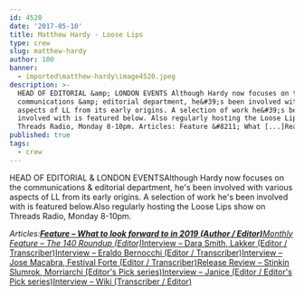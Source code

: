 ```yaml
---
id: 4520
date: '2017-05-10'
title: Matthew Hardy - Loose Lips
type: crew
slug: matthew-hardy
author: 100
banner:
  - imported\matthew-hardy\image4520.jpeg
description: >-
  HEAD OF EDITORIAL &amp; LONDON EVENTS Although Hardy now focuses on the
  communications &amp; editorial department, he&#39;s been involved with various
  aspects of LL from its early origins. A selection of work he&#39;s been
  involved with is featured below. Also regularly hosting the Loose Lips show on
  Threads Radio, Monday 8-10pm. Articles: Feature &#8211; What [...]Read More...
published: true
tags:
  - crew
---
```

HEAD OF EDITORIAL & LONDON EVENTSAlthough Hardy now focuses on the communications & editorial department, he's been involved with various aspects of LL from its early origins. A selection of work he's been involved with is featured below.Also regularly hosting the Loose Lips show on Threads Radio, Monday 8-10pm.

_Articles:__[Feature – What to look forward to in 2019 (Author / Editor)](http://loose-lips.co.uk/blog/what-to-look-forward-to-2019-1)__[Monthly Feature – The 140 Roundup (Editor)](http://loose-lips.co.uk/blog/the-140-roundup-december-2018-1)_[](http://loose-lips.co.uk/blog/editors-pick-loose-lips-interviews-dara-smith-lakker-1)[Interview – Dara Smith, Lakker (Editor / Transcriber)](http://loose-lips.co.uk/blog/editors-pick-loose-lips-interviews-dara-smith-lakker-1)[](http://loose-lips.co.uk/blog/editors-pick-eraldo-bernocchi-interview)[Interview – Eraldo Bernocchi (Editor / Transcriber)](http://loose-lips.co.uk/blog/editors-pick-eraldo-bernocchi-interview)[](http://loose-lips.co.uk/blog/jose-macabra-talks-festival-forte)[Interview – Jose Macabra, Festival Forte (Editor / Transcriber)](http://loose-lips.co.uk/blog/jose-macabra-talks-festival-forte)[Release Review – Stinkin Slumrok, Morriarchi (Editor's Pick series)](http://loose-lips.co.uk/blog/editors-pick-stinkin-slumrok-morriarchi-morrstinkin-ep)[Interview – Janice (Editor / Editor's Pick series)](http://loose-lips.co.uk/blog/editors-pick-janice)[Interview – Wiki (Transcriber / Editor)](http://loose-lips.co.uk/blog/wiki)